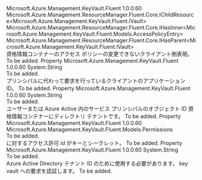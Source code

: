 <Type Name="IAccessPolicy" FullName="Microsoft.Azure.Management.KeyVault.Fluent.IAccessPolicy">
  <TypeSignature Language="C#" Value="public interface IAccessPolicy : Microsoft.Azure.Management.ResourceManager.Fluent.Core.IChildResource&lt;Microsoft.Azure.Management.KeyVault.Fluent.IVault&gt;, Microsoft.Azure.Management.ResourceManager.Fluent.Core.IHasInner&lt;Microsoft.Azure.Management.KeyVault.Fluent.Models.AccessPolicyEntry&gt;, Microsoft.Azure.Management.ResourceManager.Fluent.Core.IHasParent&lt;Microsoft.Azure.Management.KeyVault.Fluent.IVault&gt;" />
  <TypeSignature Language="ILAsm" Value=".class public interface auto ansi abstract IAccessPolicy implements class Microsoft.Azure.Management.ResourceManager.Fluent.Core.IChildResource`1&lt;class Microsoft.Azure.Management.KeyVault.Fluent.IVault&gt;, class Microsoft.Azure.Management.ResourceManager.Fluent.Core.IHasInner`1&lt;class Microsoft.Azure.Management.KeyVault.Fluent.Models.AccessPolicyEntry&gt;, class Microsoft.Azure.Management.ResourceManager.Fluent.Core.IHasName, class Microsoft.Azure.Management.ResourceManager.Fluent.Core.IHasParent`1&lt;class Microsoft.Azure.Management.KeyVault.Fluent.IVault&gt;, class Microsoft.Azure.Management.ResourceManager.Fluent.Core.ResourceActions.IIndexable" />
  <TypeSignature Language="DocId" Value="T:Microsoft.Azure.Management.KeyVault.Fluent.IAccessPolicy" />
  <TypeSignature Language="VB.NET" Value="Public Interface IAccessPolicy&#xA;Implements IChildResource(Of IVault), IHasInner(Of AccessPolicyEntry), IHasParent(Of IVault)" />
  <TypeSignature Language="F#" Value="type IAccessPolicy = interface&#xA;    interface IChildResource&lt;IVault&gt;&#xA;    interface IHasName&#xA;    interface IIndexable&#xA;    interface IHasParent&lt;IVault&gt;&#xA;    interface IHasInner&lt;AccessPolicyEntry&gt;" />
  <AssemblyInfo>
    <AssemblyName>Microsoft.Azure.Management.KeyVault.Fluent</AssemblyName>
    <AssemblyVersion>1.0.0.60</AssemblyVersion>
  </AssemblyInfo>
  <Interfaces>
    <Interface>
      <InterfaceName>Microsoft.Azure.Management.ResourceManager.Fluent.Core.IChildResource&lt;Microsoft.Azure.Management.KeyVault.Fluent.IVault&gt;</InterfaceName>
    </Interface>
    <Interface>
      <InterfaceName>Microsoft.Azure.Management.ResourceManager.Fluent.Core.IHasInner&lt;Microsoft.Azure.Management.KeyVault.Fluent.Models.AccessPolicyEntry&gt;</InterfaceName>
    </Interface>
    <Interface>
      <InterfaceName>Microsoft.Azure.Management.ResourceManager.Fluent.Core.IHasParent&lt;Microsoft.Azure.Management.KeyVault.Fluent.IVault&gt;</InterfaceName>
    </Interface>
  </Interfaces>
  <Docs>
    <summary>
            資格情報コンテナーのアクセス ポリシーの変更できないクライアント側表現。
            </summary>
    <remarks>To be added.</remarks>
  </Docs>
  <Members>
    <Member MemberName="ApplicationId">
      <MemberSignature Language="C#" Value="public string ApplicationId { get; }" />
      <MemberSignature Language="ILAsm" Value=".property instance string ApplicationId" />
      <MemberSignature Language="DocId" Value="P:Microsoft.Azure.Management.KeyVault.Fluent.IAccessPolicy.ApplicationId" />
      <MemberSignature Language="VB.NET" Value="Public ReadOnly Property ApplicationId As String" />
      <MemberSignature Language="F#" Value="member this.ApplicationId : string" Usage="Microsoft.Azure.Management.KeyVault.Fluent.IAccessPolicy.ApplicationId" />
      <MemberType>Property</MemberType>
      <AssemblyInfo>
        <AssemblyName>Microsoft.Azure.Management.KeyVault.Fluent</AssemblyName>
        <AssemblyVersion>1.0.0.60</AssemblyVersion>
      </AssemblyInfo>
      <ReturnValue>
        <ReturnType>System.String</ReturnType>
      </ReturnValue>
      <Docs>
        <summary>To be added.</summary>
        <value>プリンシパルに代わって要求を行っているクライアントのアプリケーション ID。</value>
        <remarks>To be added.</remarks>
      </Docs>
    </Member>
    <Member MemberName="ObjectId">
      <MemberSignature Language="C#" Value="public string ObjectId { get; }" />
      <MemberSignature Language="ILAsm" Value=".property instance string ObjectId" />
      <MemberSignature Language="DocId" Value="P:Microsoft.Azure.Management.KeyVault.Fluent.IAccessPolicy.ObjectId" />
      <MemberSignature Language="VB.NET" Value="Public ReadOnly Property ObjectId As String" />
      <MemberSignature Language="F#" Value="member this.ObjectId : string" Usage="Microsoft.Azure.Management.KeyVault.Fluent.IAccessPolicy.ObjectId" />
      <MemberType>Property</MemberType>
      <AssemblyInfo>
        <AssemblyName>Microsoft.Azure.Management.KeyVault.Fluent</AssemblyName>
        <AssemblyVersion>1.0.0.60</AssemblyVersion>
      </AssemblyInfo>
      <ReturnValue>
        <ReturnType>System.String</ReturnType>
      </ReturnValue>
      <Docs>
        <summary>To be added.</summary>
        <value>ユーザーまたは Azure Active 内のサービス プリンシパルのオブジェクト ID</value>
        <value>資格情報コンテナーにディレクトリ テナントです。</value>
        <remarks>To be added.</remarks>
      </Docs>
    </Member>
    <Member MemberName="Permissions">
      <MemberSignature Language="C#" Value="public Microsoft.Azure.Management.KeyVault.Fluent.Models.Permissions Permissions { get; }" />
      <MemberSignature Language="ILAsm" Value=".property instance class Microsoft.Azure.Management.KeyVault.Fluent.Models.Permissions Permissions" />
      <MemberSignature Language="DocId" Value="P:Microsoft.Azure.Management.KeyVault.Fluent.IAccessPolicy.Permissions" />
      <MemberSignature Language="VB.NET" Value="Public ReadOnly Property Permissions As Permissions" />
      <MemberSignature Language="F#" Value="member this.Permissions : Microsoft.Azure.Management.KeyVault.Fluent.Models.Permissions" Usage="Microsoft.Azure.Management.KeyVault.Fluent.IAccessPolicy.Permissions" />
      <MemberType>Property</MemberType>
      <AssemblyInfo>
        <AssemblyName>Microsoft.Azure.Management.KeyVault.Fluent</AssemblyName>
        <AssemblyVersion>1.0.0.60</AssemblyVersion>
      </AssemblyInfo>
      <ReturnValue>
        <ReturnType>Microsoft.Azure.Management.KeyVault.Fluent.Models.Permissions</ReturnType>
      </ReturnValue>
      <Docs>
        <summary>To be added.</summary>
        <value>に対するアクセス許可 id がキーとシークレット。</value>
        <remarks>To be added.</remarks>
      </Docs>
    </Member>
    <Member MemberName="TenantId">
      <MemberSignature Language="C#" Value="public string TenantId { get; }" />
      <MemberSignature Language="ILAsm" Value=".property instance string TenantId" />
      <MemberSignature Language="DocId" Value="P:Microsoft.Azure.Management.KeyVault.Fluent.IAccessPolicy.TenantId" />
      <MemberSignature Language="VB.NET" Value="Public ReadOnly Property TenantId As String" />
      <MemberSignature Language="F#" Value="member this.TenantId : string" Usage="Microsoft.Azure.Management.KeyVault.Fluent.IAccessPolicy.TenantId" />
      <MemberType>Property</MemberType>
      <AssemblyInfo>
        <AssemblyName>Microsoft.Azure.Management.KeyVault.Fluent</AssemblyName>
        <AssemblyVersion>1.0.0.60</AssemblyVersion>
      </AssemblyInfo>
      <ReturnValue>
        <ReturnType>System.String</ReturnType>
      </ReturnValue>
      <Docs>
        <summary>To be added.</summary>
        <value>Azure Active Directory テナント ID のために使用する必要があります。</value>
        <value>key vault への要求を認証します。</value>
        <remarks>To be added.</remarks>
      </Docs>
    </Member>
  </Members>
</Type>